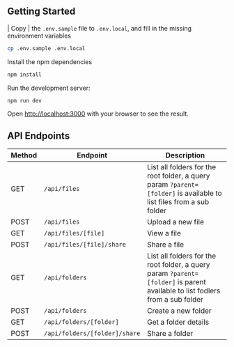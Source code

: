 ## Getting Started

| Copy | the `.env.sample` file to `.env.local`, and fill in the missing environment variables

```bash
cp .env.sample .env.local
```

Install the npm dependencies

```bash
npm install
```

Run the development server:

```bash
npm run dev
```

Open [http://localhost:3000](http://localhost:3000) with your browser to see the result.

## API Endpoints

| Method | Endpoint                      | Description                                                                                                                  |
| ------ | ----------------------------- | ---------------------------------------------------------------------------------------------------------------------------- |
| GET    | `/api/files`                  | List all folders for the root folder, a query param `?parent=[folder]` is available to list files from a sub folder          |
| POST   | `/api/files`                  | Upload a new file                                                                                                            |
| GET    | `/api/files/[file]`           | View a file                                                                                                                  |
| POST   | `/api/files/[file]/share`     | Share a file                                                                                                                 |
| GET    | `/api/folders`                | List all folders for the root folder, a query param `?parent=[folder]` is parent available to list fodlers from a sub folder |
| POST   | `/api/folders`                | Create a new folder                                                                                                          |
| GET    | `/api/folders/[folder]`       | Get a folder details                                                                                                         |
| POST   | `/api/folders/[folder]/share` | Share a folder                                                                                                               |

